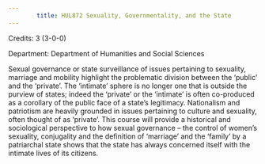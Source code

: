 ```yaml
---
        title: HUL872 Sexuality, Governmentality, and the State
---
```

Credits: 3 (3-0-0)

Department: Department of Humanities and Social Sciences

Sexual governance or state surveillance of issues pertaining to sexuality, marriage and mobility highlight the problematic division between the ‘public’ and the ‘private’. The ‘intimate’ sphere is no longer one that is outside the purview of states; indeed the ‘private’ or the ‘intimate’ is often co-produced as a corollary of the public face of a state’s legitimacy. Nationalism and patriotism are heavily grounded in issues pertaining to culture and sexuality, often thought of as ‘private’. This course will provide a historical and sociological perspective to how sexual governance – the control of women’s sexuality, conjugality and the definition of ‘marriage’ and the ‘family’ by a patriarchal state shows that the state has always concerned itself with the intimate lives of its citizens.